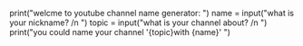 print("welcme to youtube channel name generator: ")
name = input("what is your nickname? /n ")
topic = input("what is your channel about? /n ")
print("you could name your channel '{topic}with {name}' ")

